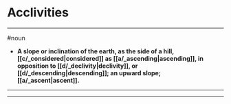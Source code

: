 # Acclivities
---
#noun
- **A slope or inclination of the earth, as the side of a hill, [[c/_considered|considered]] as [[a/_ascending|ascending]], in opposition to [[d/_declivity|declivity]], or [[d/_descending|descending]]; an upward slope; [[a/_ascent|ascent]].**
---
---
